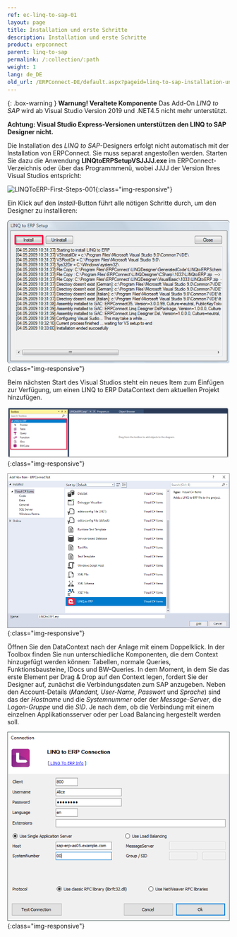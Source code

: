 ```yaml
---
ref: ec-linq-to-sap-01
layout: page
title: Installation und erste Schritte 
description: Installation und erste Schritte 
product: erpconnect
parent: linq-to-sap
permalink: /:collection/:path
weight: 1
lang: de_DE
old_url: /ERPConnect-DE/default.aspx?pageid=linq-to-sap-installation-und-erste-schritte
---
```


{: .box-warning }
**Warnung! Veraltete Komponente** 
Das Add-On *LINQ to SAP* wird ab Visual Studio Version 2019 und .NET4.5 nicht mehr unterstützt.

**Achtung: Visual Studio Express-Versionen unterstützen den LINQ to SAP Designer nicht.**

Die Installation des *LINQ to SAP*-Designers erfolgt nicht automatisch mit der Installation von ERPConnect. Sie muss separat angestoßen werden. Starten Sie dazu die Anwendung **LINQtoERPSetupVSJJJJ.exe** im ERPConnect-Verzeichnis oder über das Programmmenü, wobei JJJJ der Version Ihres Visual Studios entspricht: 

![LINQToERP-First-Steps-001](/img/content/LINQToERP-First-Steps-001.png){:class="img-responsive"}

Ein Klick auf den *Install*-Button führt alle nötigen Schritte durch, um den Designer zu installieren:

![LINQToERP-First-Steps-002](/img/content/LINQToERP-First-Steps-002.png){:class="img-responsive"}

Beim nächsten Start des Visual Studios steht ein neues Item zum Einfügen zur Verfügung, um einen LINQ to ERP DataContext dem aktuellen Projekt hinzufügen.

![LINQToERP-First-Steps-003](/img/content/LINQToERP-First-Steps-003.png){:class="img-responsive"}

![LINQToERP-First-Steps-004](/img/content/LINQToERP-First-Steps-004.png){:class="img-responsive"}

Öffnen Sie den DataContext nach der Anlage mit einem Doppelklick. In der Toolbox finden Sie nun unterschiedliche Komponenten, die dem Context hinzugefügt werden können: Tabellen, normale Queries, Funktionsbausteine, IDocs und BW-Queries. In dem Moment, in dem Sie das erste Element per Drag & Drop auf den Context legen, fordert Sie der Designer auf, zunächst die Verbindungsdaten zum SAP anzugeben. Neben den Account-Details (*Mandant, User-Name, Passwort* und *Sprache*) sind das der *Hostname* und die *Systemnummer* oder der *Message-Server*, die *Logon-Gruppe* und die *SID*. Je nach dem, ob die Verbindung mit einem einzelnen Applikationsserver oder per Load Balancing hergestellt werden soll. 

![LINQToERP-First-Steps-005](/img/content/LINQToERP-First-Steps-005.png){:class="img-responsive"}

